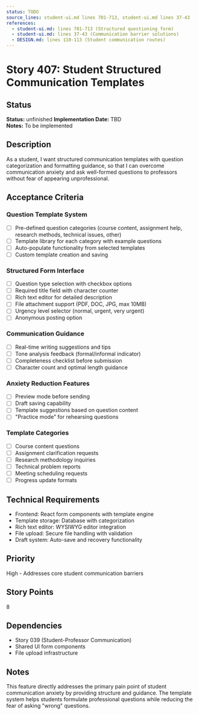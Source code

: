 ```yaml
---
status: TODO
source_lines: student-ui.md lines 701-713, student-ui.md lines 37-43
references:
  - student-ui.md: lines 701-713 (Structured questioning form)
  - student-ui.md: lines 37-43 (Communication barrier solutions)
  - DESIGN.md: lines 110-113 (Student communication routes)
---
```

# Story 407: Student Structured Communication Templates

## Status
**Status:** unfinished
**Implementation Date:** TBD  
**Notes:** To be implemented

## Description
As a student, I want structured communication templates with question categorization and formatting guidance, so that I can overcome communication anxiety and ask well-formed questions to professors without fear of appearing unprofessional.

## Acceptance Criteria

### Question Template System
- [ ] Pre-defined question categories (course content, assignment help, research methods, technical issues, other)
- [ ] Template library for each category with example questions
- [ ] Auto-populate functionality from selected templates
- [ ] Custom template creation and saving

### Structured Form Interface
- [ ] Question type selection with checkbox options
- [ ] Required title field with character counter
- [ ] Rich text editor for detailed description
- [ ] File attachment support (PDF, DOC, JPG, max 10MB)
- [ ] Urgency level selector (normal, urgent, very urgent)
- [ ] Anonymous posting option

### Communication Guidance
- [ ] Real-time writing suggestions and tips
- [ ] Tone analysis feedback (formal/informal indicator)
- [ ] Completeness checklist before submission
- [ ] Character count and optimal length guidance

### Anxiety Reduction Features
- [ ] Preview mode before sending
- [ ] Draft saving capability
- [ ] Template suggestions based on question content
- [ ] "Practice mode" for rehearsing questions

### Template Categories
- [ ] Course content questions
- [ ] Assignment clarification requests
- [ ] Research methodology inquiries
- [ ] Technical problem reports
- [ ] Meeting scheduling requests
- [ ] Progress update formats

## Technical Requirements
- Frontend: React form components with template engine
- Template storage: Database with categorization
- Rich text editor: WYSIWYG editor integration
- File upload: Secure file handling with validation
- Draft system: Auto-save and recovery functionality

## Priority
High - Addresses core student communication barriers

## Story Points
8

## Dependencies
- Story 039 (Student-Professor Communication)
- Shared UI form components
- File upload infrastructure

## Notes
This feature directly addresses the primary pain point of student communication anxiety by providing structure and guidance. The template system helps students formulate professional questions while reducing the fear of asking "wrong" questions.
